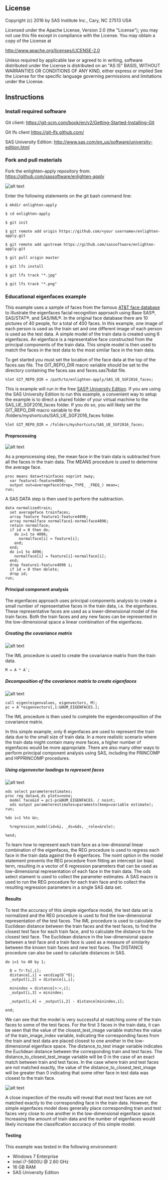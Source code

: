 ## License

Copyright (c) 2016 by SAS Institute Inc., Cary, NC 27513 USA

Licensed under the Apache License, Version 2.0 (the "License");
you may not use this file except in compliance with the License.
You may obtain a copy of the License at

   http://www.apache.org/licenses/LICENSE-2.0

Unless required by applicable law or agreed to in writing, software
distributed under the License is distributed on an "AS IS" BASIS,
WITHOUT WARRANTIES OR CONDITIONS OF ANY KIND, either express or implied
See the License for the specific language governing permissions and 
limitations under the License.

## Instructions

### Install required software 

Git client: https://git-scm.com/book/en/v2/Getting-Started-Installing-Git

Git lfs client https://git-lfs.github.com/

SAS University Edition: http://www.sas.com/en_us/software/university-edition.html

### Fork and pull materials

Fork the enlighten-apply repository from: https://github.com/sassoftware/enlighten-apply

![alt text](README_pics/fork.png "Fork this repo!")

Enter the following statements on the git bash command line:

`$ mkdir enlighten-apply`


`$ cd enlighten-apply`


`$ git init`


`$ git remote add origin https://github.com/<your username>/enlighten-apply.git`


`$ git remote add upstream https://github.com/sassoftware/enlighten-apply.git`


`$ git pull origin master`


`$ git lfs install`


`$ git lfs track "*.jpg"`


`$ git lfs track "*.png"`


### Educational eigenfaces example

This example uses a sample of faces from the famous [AT&T face database](http://www.cl.cam.ac.uk/research/dtg/attarchive/facesataglance.html) to illustrate the eigenfaces facial recognition approach using Base SAS&reg;, SAS/STAT&reg;, and SAS/IML&reg;. In the original face database there are 10 pictures of 40 people, for a total of 400 faces. In this example, one image of each person is used as the train set and one different image of each person is used as the test data. A simple model of the train data is created using 6 eigenfaces. An eigenface is a representative face constructed from the principal components of the train data. This simple model is then used to match the faces in the test data to the most similar face in the train data.


To get started you must set the location of the face data at the top of the faces.sas file. The GIT_REPO_DIR macro variable should be set to the directory containing the faces.sas and faces.sas7bdat file.

```sas
%let GIT_REPO_DIR = /path/to/enlighten-apply/SAS_UE_SGF2016_faces;
```

This is example will run in the free [SAS&reg; University Edition](http://www.sas.com/en_us/software/university-edition.html). If you are using the SAS University Edition to run this example, a convenient way to setup the example is to direct a shared folder of your virtual machine to the SAS_UE_SGF2016_faces folder. If you do so, you will likely set the GIT_REPO_DIR macro variable to the /folders/myshortcuts/SAS_UE_SGF2016_faces folder.

```sas
%let GIT_REPO_DIR = /folders/myshortcuts/SAS_UE_SGF2016_faces;
```

#### Preprocessing

![alt text](README_pics/Slide1.PNG "Preprocessing")

As a preprocessing step, the mean face in the train data is subtracted from all the faces in the train data. The MEANS procedure is used to determine the average face.

```sas
proc means data=trainfaces noprint nway;
  var feature1-feature4096;
  output out=averageface(drop=_TYPE_ _FREQ_) mean=;
run;
```

A SAS DATA step is then used to perform the subtraction.

```sas
data normalizedtrain;
  set averageface trainfaces;
  array feature feature1-feature4096;
  array normalface normalface1-normalface4096;
  retain normalface;
  if id = 0 then do;
    do i=1 to 4096;
      normalface[i] = feature[i];
    end;
  end;
  do i=1 to 4096;
    normalface[i] = feature[i]-normalface[i];
  end;
  drop feature1-feature4096 i;
  if id = 0 then delete;
  drop id;
run;
```

#### Principal component analysis

The eigenfaces approach uses principal components analysis to create a small number of representative faces in the train data, i.e. the eigenfaces. These representative faces are used as a lower-dimensional model of the train faces. Both the train faces and any new faces can be represented in the low-dimensional space a linear combination of the eigenfaces.

##### Creating the covariance matrix

![alt text](README_pics/Slide2.PNG "Creating the covariance matrix")

The IML procedure is used to create the covariance matrix from the train data.

```sas
M = A * A`;
```

##### Decomposition of the covariance matrix to create eigenfaces

![alt text](README_pics/Slide3.PNG "Decomposition of the covariance matrix to create eigenfaces")

```sas
call eigen(eigenvalues, eigenvectors, M);
pc = A`*eigenvectors[,1:&NUM_EIGENFACES.];
```

The IML procedure is then used to complete the eigendecomposition of the covariance matrix. 

In this simple example, only 6 eigenfaces are used to represent the train data due to the small size of train data. In a more realistic scenario where the train data might contain many more faces, a higher number of eigenfaces would be more appropriate. There are also many other ways to perform principal component analysis using SAS, including the PRINCOMP and HPPRINCOMP procedures.

##### Using eigenvector loadings to represent faces

![alt text](README_pics/Slide4.PNG "Using eigenvector loadings to represent faces")

```sas
ods select parameterestimates;
proc reg data=&_ds plots=none;
  model face&id = pc1-pc&NUM_EIGENFACES. / noint;
  ods output parameterestimates=paramests(keep=variable estimate);
run;
```

```sas
%do i=1 %to &n;

  %regression_model(id=&i, _ds=&ds, _role=&role);

%end;
```

To learn how to represent each train face as a low-dimsional linear combination of the eigenfaces, the REG procedure is used to regress each face in the train data against the 6 eigenfaces. The noint option in the model statement prevents the REG procedure from fitting an intercept (or bias) term, resulting in a vector of 6 regression parameters that can be used as low-dimensional representation of each face in the train data. The ods select stament is used to collect the parameter estimates. A SAS macro is used to run the REG procedure for each train face and to collect the resulting regression parameters in a single SAS data set.

#### Results

To test the accuracy of this simple eigenface model, the test data set is normalized and the REG procedure is used to find the low-dimensional representation of the test faces. The IML procedure is used to calculate the Euclidean distance between the train faces and the test faces, to find the closest test face for each train face, and to calculate the distance to the closest test face. The Euclidean distance in the low-dimensional space between a test face and a train face is used as a measure of similarity between the known train faces and new test faces. The DISTANCE procedure can also be used to caluclate distances in SAS.

```sas
do i=1 to 40 by 1;

  D = Tr-Ts[,i];
  distance[,i] = vecdiag(D`*D);
  _output[i,2] = distance[i,i];

  minindex = distance[>:<,i];
  _output[i,3] = minindex;

  _output[i,4] = _output[i,2] - distance[minindex,i];

end;
```

We can see that the model is very successful at matching some of the train faces to some of the test faces. For the first 3 faces in the train data, it can be seen that the value of the closest_test_image variable matches the value of the train_image_index variable, indicating the corresponding faces from the train and test data are placed closest to one another in the low-dimensional eigenface space. The distance_to_test image variable indicates the Euclidean distance between the corresponding train and test faces. The distance_to_closest_test_image variable will be 0 in the case of an exact match between train and test faces. In the case where train and test faces are not matched exactly, the value of the distance_to_closest_test_image will be greater than 0 indicating that some other face in test data was closest to the train face.

![alt text](README_pics/results_table.png "Matching new faces to known faces")

A close inspection of the results will reveal that most test faces are not matched exactly to the corresponding face in the train data. However, the simple eigenfaces model does generally place corresponding train and test faces very close to one another in the low-dimensional eigenface space. Increasing the amount of train data and the number of eigenfaces would likely increase the classification accuracy of this simple model.

#### Testing

This example was tested in the following environment:

* Windows 7 Enterprise
* Intel i7-5600U @ 2.60 GHz
* 16 GB RAM
* SAS University Edition